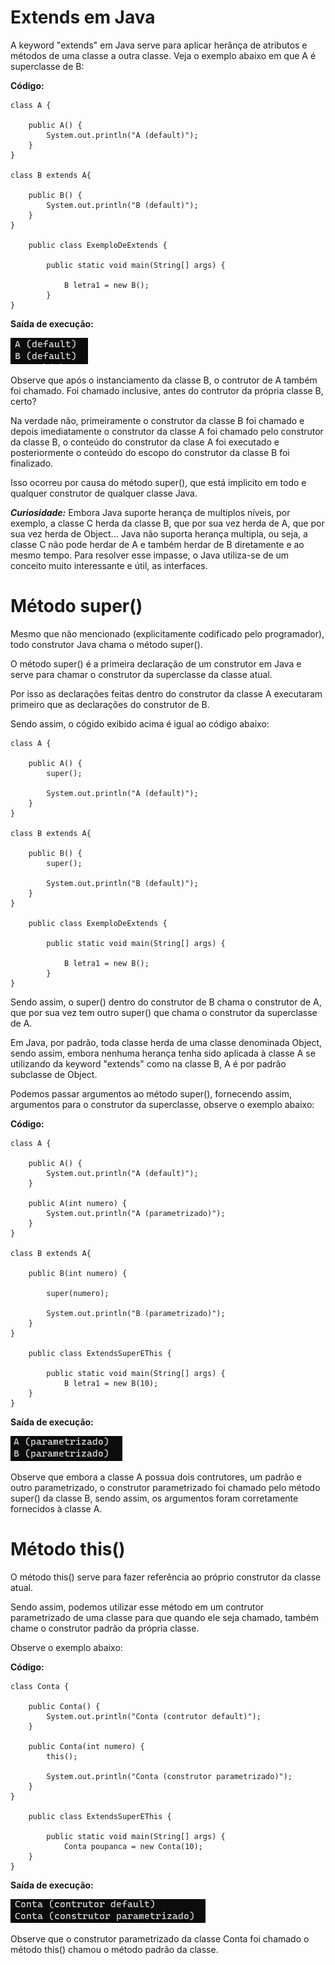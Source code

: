 # Extends em Java

A keyword "extends" em Java serve para aplicar herânça de atributos e métodos de uma classe a outra classe. Veja o exemplo abaixo em que A é superclasse de B:

**Código:**

```
class A {

    public A() {
        System.out.println("A (default)");
    }
}

class B extends A{

    public B() {
        System.out.println("B (default)");
    }
}

    public class ExemploDeExtends {
    
        public static void main(String[] args) {

            B letra1 = new B();
        }
}
```

**Saída de execução:**

![](images/super()-output.png)

Observe que após o instanciamento da classe B, o contrutor de A também foi chamado. Foi chamado inclusive, antes do contrutor da própria classe B, certo? 

Na verdade não, primeiramente o construtor da classe B foi chamado e depois imediatamente o construtor da classe A foi chamado pelo construtor da classe B, o conteúdo do construtor da clase A foi executado e posteriormente o conteúdo do escopo do construtor da classe B foi finalizado.

Isso ocorreu por causa do método super(), que está implicito em todo e qualquer construtor de qualquer classe Java.

***Curiosidade:*** Embora Java suporte herança de multiplos níveis, por exemplo, a classe C herda da classe B, que por sua vez herda de A, que por sua vez herda de Object... Java não suporta herança multipla, ou seja, a classe C não pode herdar de A e também herdar de B diretamente e ao mesmo tempo. Para resolver esse impasse, o Java utiliza-se de um conceito muito interessante e útil, as interfaces.

# Método super()

Mesmo que não mencionado (explicitamente codificado pelo programador), todo construtor Java chama o método super(). 

O método super() é a primeira declaração de um construtor em Java e serve para chamar o construtor da superclasse da classe atual.

Por isso as declarações feitas dentro do construtor da classe A executaram primeiro que as declarações do construtor de B.

Sendo assim, o cógido exibido acima é igual ao código abaixo:

```
class A {

    public A() {
        super();

        System.out.println("A (default)");
    }
}

class B extends A{

    public B() {
        super();

        System.out.println("B (default)");
    }
}

    public class ExemploDeExtends {
    
        public static void main(String[] args) {

            B letra1 = new B();
        }
}
```

Sendo assim, o super() dentro do construtor de B chama o construtor de A, que por sua vez tem outro super() que chama o construtor da superclasse de A.

Em Java, por padrão, toda classe herda de uma classe denominada Object, sendo assim, embora nenhuma herança tenha sido aplicada à classe A se utilizando da keyword "extends" como na classe B, A é por padrão subclasse de Object.

Podemos passar argumentos ao método super(), fornecendo assim, argumentos para o construtor da superclasse, observe o exemplo abaixo:

**Código:**

```
class A {

    public A() {
        System.out.println("A (default)");
    }

    public A(int numero) {
        System.out.println("A (parametrizado)");
    }
}

class B extends A{

    public B(int numero) {

        super(numero);

        System.out.println("B (parametrizado)");
    }
}

    public class ExtendsSuperEThis {
    
        public static void main(String[] args) {
            B letra1 = new B(10);
    }
}
```

**Saída de execução:**

![](images/super()-output2.png)

Observe que embora a classe A possua dois contrutores, um padrão e outro parametrizado, o construtor parametrizado foi chamado pelo método super() da classe B, sendo assim, os argumentos foram corretamente fornecidos à classe A.

# Método this()

O método this() serve para fazer referência ao próprio construtor da classe atual.

Sendo assim, podemos utilizar esse método em um contrutor parametrizado de uma classe para que quando ele seja chamado, também chame o construtor padrão da própria classe.

Observe o exemplo abaixo:

**Código:**

```
class Conta {

    public Conta() {
        System.out.println("Conta (contrutor default)");
    }

    public Conta(int numero) {
        this();

        System.out.println("Conta (construtor parametrizado)");
    }
}

    public class ExtendsSuperEThis {
    
        public static void main(String[] args) {
            Conta poupanca = new Conta(10);
    }
}
```

**Saída de execução:**

![](images/this()-output.png)

Observe que o construtor parametrizado da classe Conta foi chamado o método this() chamou o método padrão da classe.